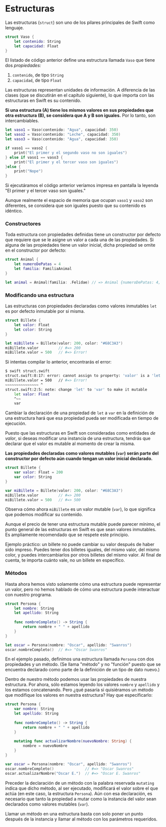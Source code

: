 # Estructuras

Las estructuras (`struct`) son uno de los pilares principales de Swift como lenguaje.

```swift
struct Vaso {
    let contenido: String
    let capacidad: Float
}
```

El listado de código anterior define una estructura llamada `Vaso` que tiene dos *propiedades:* 

1. `contenido`, de tipo `String`
2. `capacidad`, de tipo `Float`

Las estructuras representan unidades de información. A diferencia de las clases (que se discutirán en el capítulo siguiente), lo que importa con las estructuras en Swift es su contenido. 

**Si una estructura (A) tiene los mismos valores en sus propiedades que otra estructura (B), se considera que A y B son iguales.** Por lo tanto, son intercambiables.

```swift
let vaso1 = Vaso(contenido: "Agua", capacidad: 350)
let vaso2 = Vaso(contenido: "Leche", capacidad: 350)
let vaso3 = Vaso(contenido: "Agua", capacidad: 350)

if vaso1 == vaso2 {
    print("El primer y el segundo vaso no son iguales")
} else if vaso1 == vaso3 {
    print("El primer y el tercer vaso son iguales")
}else {
    print("Nope")
}
```

Si ejecutáramos el código anterior veríamos impresa en pantalla la leyenda "El primer y el tercer vaso son iguales."

Aunque realmente el espacio de memoria que ocupan `vaso1` y `vaso2` son diferentes, se considera que son iguales puesto que su contenido es idéntico.

### Constructores

Toda estructura con propiedades definidas tiene un constructor por defecto que requiere que se le asigne un valor a cada una de las propiedades. Si alguna de las propiedades tiene un valor inicial, dicha propiedad se omite en el constructor por defecto:

```swift
struct Animal {
    let numeroDePatas = 4
    let familia: FamiliaAnimal
}

let animal = Animal(familia: .Felidae) // => Animal {numeroDePatas: 4, familia: Felidae }
```

### Modificando una estructura

Las estructuras con propiedades declaradas como valores inmutables `let` es por defecto inmutable por si misma.

```swift
struct Billete {
    let valor: Float
    let color: String
}

let miBillete = Billete(valor: 200, color: "#68C3A3")
miBillete.valor         // #=> 200
miBillete.valor = 500   // #=> Error!
```

Si intentas compilar lo anterior, encontrarás el error:

```bash
$ swift struct.swift
struct.swift:8:17: error: cannot assign to property: 'valor' is a 'let' constant
miBillete.valor = 500   // #=> Error!
~~~~~~~~~~~~~~~ ^
struct.swift:2:5: note: change 'let' to 'var' to make it mutable
    let valor: Float
    ^~~
    var
```

Cambiar la declaración de una propiedad de `let` a `var` en la definición de una estructura hará que esa propiedad pueda ser modificada en tiempo de ejecución.

Puesto que las estructuras en Swift son consideradas como entidades *de valor*, si deseas modificar una instancia de una estructura, tendrás que declarar que el valor es mutable al momento de crear la misma.

**Las propiedades declaradas como valores mutables (`var`) serán parte del constructor por defecto aún cuando tengan un valor inicial declarado.**

```swift
struct Billete {
    var valor: Float = 200
    var color: String
}

var miBillete = Billete(valor: 200, color: "#68C3A3")
miBillete.valor         // #=> 200
miBillete.valor = 500   // #=> 500
```

Observa cómo ahora `miBillete` es un valor mutable (`var`), lo que significa que podemos modificar su contenido.

Aunque el precio de tener una estructura mutable puede parecer mínimo, el punto general de las estructuras en Swift es que sean valores inmutables. Es ampliamente recomendado que se respete este principio.

Ejemplo práctico: un billete no puede cambiar su valor después de haber sido impreso. Puedes tener dos billetes iguales, del mismo valor, del mismo color, y puedes intercambiarlos por otros billetes del mismo valor. Al final de cuenta, te importa cuánto vale, no un billete en específico. 


### Métodos

Hasta ahora hemos visto solamente cómo una estructura puede representar un valor, pero no hemos hablado de cómo una estructura puede interactuar con nuestro programa.

```swift
struct Persona {
    let nombre: String
    let apellido: String
    
    func nombreCompleto() -> String {
        return nombre + " " + apellido
    }
}

let oscar = Persona(nombre: "Oscar", apellido: "Swanros")
oscar.nombreCompleto()  // #=> "Oscar Swanros"
```

En el ejemplo pasado, definimos una estructura llamada `Persona` con dos propiedades y un método. (Se llama "método" y no "función" puesto que se encuentra declarado como parte de la definición de un tipo de dato nuevo.)

Dentro de nuestro método podemos usar las propiedades de nuestra estructura. Por ahora, sólo estamos leyendo los valores `nombre` y `apellido` y los estamos concatenando. Pero ¿qué pasaría si quisiéramos un método que modifique los valores en nuestra estructura? Hay que especificarlo:

```swift
struct Persona {
    var nombre: String
    let apellido: String
    
    func nombreCompleto() -> String {
        return nombre + " " + apellido
    }
    
    mutating func actualizarNombre(nuevoNombre: String) {
        nombre = nuevoNombre
    }
}

var oscar = Persona(nombre: "Oscar", apellido: "Swanros")
oscar.nombreCompleto()              // #=> "Oscar Swanros"
oscar.actualizarNombre("Oscar E.")  // #=> "Oscar E. Swanros"
```

Preceder la declaración de un método con la palabra reservada `mutating` indica que dicho método, al ser ejecutado, modificará el valor sobre el que actúa (en este caso, la estructura `Persona`). Aún con esa declaración, es necesario que tanto la propiedad a mutar como la instancia del valor sean declarados como valores mutables (`var`).

Llamar un método en una estructura basta con solo poner un punto después de la instancia y llamar al método con los parámetros requeridos.